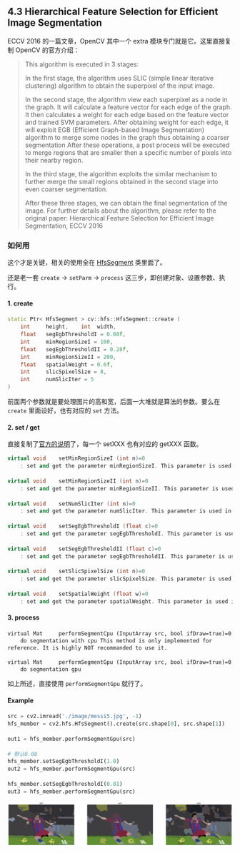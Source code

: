 ## 4.3 Hierarchical Feature Selection for Efficient Image Segmentation

ECCV 2016 的一篇文章，OpenCV 其中一个 extra 模块专门就是它。这里直接复制 OpenCV 的官方介绍：

> This algorithm is executed in 3 stages:
>
> In the first stage, the algorithm uses SLIC (simple linear iterative clustering) algorithm to obtain the superpixel of the input image.
>
> In the second stage, the algorithm view each superpixel as a node in the graph. It will calculate a feature vector for each edge of the graph. It then calculates a weight for each edge based on the feature vector and trained SVM parameters. After obtaining weight for each edge, it will exploit EGB (Efficient Graph-based Image Segmentation) algorithm to merge some nodes in the graph thus obtaining a coarser segmentation After these operations, a post process will be executed to merge regions that are smaller then a specific number of pixels into their nearby region.
>
> In the third stage, the algorithm exploits the similar mechanism to further merge the small regions obtained in the second stage into even coarser segmentation.
>
> After these three stages, we can obtain the final segmentation of the image. For further details about the algorithm, please refer to the original paper: Hierarchical Feature Selection for Efficient Image Segmentation, ECCV 2016

### 如何用

这个才是关键，相关的使用全在 [HfsSegment](https://docs.opencv.org/4.x/d2/de0/classcv_1_1hfs_1_1HfsSegment.html) 类里面了。

还是老一套 `create` -> `setParm` -> `process` 这三步，即创建对象、设置参数、执行。

#### 1. create

```cpp
static Ptr< HfsSegment > cv::hfs::HfsSegment::create (
    int 	height,    int 	width,
    float 	segEgbThresholdI = 0.08f,
    int 	minRegionSizeI = 100,
    float 	segEgbThresholdII = 0.28f,
    int 	minRegionSizeII = 200,
    float 	spatialWeight = 0.6f,
    int 	slicSpixelSize = 8,
    int 	numSlicIter = 5 
)
```

前面两个参数就是要处理图片的高和宽，后面一大堆就是算法的参数。要么在 `create` 里面设好，也有对应的 `set` 方法。

#### 2. set / get

直接复制了[官方的说明](https://docs.opencv.org/4.x/d2/de0/classcv_1_1hfs_1_1HfsSegment.html)了，每一个 setXXX 也有对应的 getXXX 函数。

```cpp
virtual void 	setMinRegionSizeI (int n)=0
 	: set and get the parameter minRegionSizeI. This parameter is used in the second stage mentioned above. After the EGB segmentation, regions that have fewer pixels then this parameter will be merged into it's adjacent region.
 
virtual void 	setMinRegionSizeII (int n)=0
 	: set and get the parameter minRegionSizeII. This parameter is used in the third stage mentioned above. It serves the same purpose as minRegionSizeI
 
virtual void 	setNumSlicIter (int n)=0
 	: set and get the parameter numSlicIter. This parameter is used in the first stage. It describes how many iteration to perform when executing SLIC.
 
virtual void 	setSegEgbThresholdI (float c)=0
 	: set and get the parameter segEgbThresholdI. This parameter is used in the second stage mentioned above. It is a constant used to threshold weights of the edge when merging adjacent nodes when applying EGB algorithm. The segmentation result tends to have more regions remained if this value is large and vice versa.
 
virtual void 	setSegEgbThresholdII (float c)=0
 	: set and get the parameter segEgbThresholdII. This parameter is used in the third stage mentioned above. It serves the same purpose as segEgbThresholdI. The segmentation result tends to have more regions remained if this value is large and vice versa.
 
virtual void 	setSlicSpixelSize (int n)=0
 	: set and get the parameter slicSpixelSize. This parameter is used in the first stage mentioned above(the SLIC stage). It describes the size of each superpixel when initializing SLIC. Every superpixel approximately has slicSpixelSize x slicSpixelSize pixels in the beginning.
 
virtual void 	setSpatialWeight (float w)=0
 	: set and get the parameter spatialWeight. This parameter is used in the first stage mentioned above(the SLIC stage). It describes how important is the role of position when calculating the distance between each pixel and it's center. The exact formula to calculate the distance is colorDistance + spatialWeight x spatialDisgtance. The segmentation result tends to have more local consistency if this value is larger.
```

#### 3. process

```
virtual Mat 	performSegmentCpu (InputArray src, bool ifDraw=true)=0
 	do segmentation with cpu This method is only implemented for reference. It is highly NOT recommanded to use it.
 
virtual Mat 	performSegmentGpu (InputArray src, bool ifDraw=true)=0
 	do segmentation gpu
```

如上所述，直接使用 `performSegmentGpu` 就行了。

#### Example

```python
src = cv2.imread('./image/messi5.jpg', -1)
hfs_member = cv2.hfs.HfsSegment().create(src.shape[0], src.shape[1])

out1 = hfs_member.performSegmentGpu(src)

# 默认0.08
hfs_member.setSegEgbThresholdI(1.0)
out2 = hfs_member.performSegmentGpu(src)

hfs_member.setSegEgbThresholdI(0.01)
out3 = hfs_member.performSegmentGpu(src)
```

![1723647233424](image/4.3/1723647233424.png)
